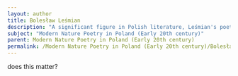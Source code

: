 ```yaml
---
layout: author
title: Bolesław Leśmian
description: "A significant figure in Polish literature, Leśmian's poetry features a rich and vivid depiction of nature, blending romanticism with modern elements and often using nature as a backdrop for philosophical musings."
subject: "Modern Nature Poetry in Poland (Early 20th century)"
parent: Modern Nature Poetry in Poland (Early 20th century)
permalink: /Modern Nature Poetry in Poland (Early 20th century)/Bolesław Leśmian/
---
```


does this matter?
